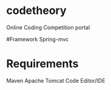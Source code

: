 # codetheory
Online Coding Competition portal

#Framework
Spring-mvc

# Requirements
Maven
Apache Tomcat
Code Editor/IDE
